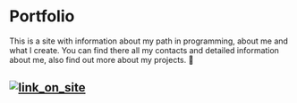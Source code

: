 <h1>Portfolio</h1>
<p>
  This is a site with information about my path in programming, about me and what I create.
  You can find there all my contacts and detailed information about me, also find out more about my projects. 🥴
</p>
<h2>
  <a href="https://loveyousomuch554.dev" target="_blank">
    <img src="https://loveyousomuch554.dev/static/svgs/link.svg" alt="link_on_site">
  <a/>
</h2>
